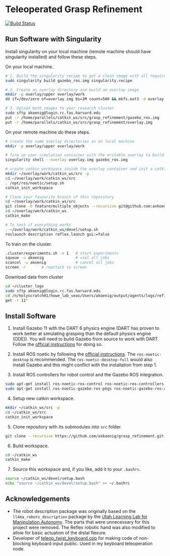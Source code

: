 # Teleoperated Grasp Refinement

[![Build Status](https://travis-ci.com/axkoenig/grasp_refinement.svg?token=KeJradpJgXCJqZfQ8pwB&branch=main)](https://travis-ci.com/axkoenig/grasp_refinement)

## Run Software with Singularity

Install singularity on your local machine (remote machine should have singularity installed) and follow these steps.

On your local machine. 

```bash
# 1. Build the singularity recipe to get a clean image with all required dependencies (e.g., Gazebo 11, ROS Noetic, RL packages)
sudo singularity build gazebo_ros.img singularity.recipe 

# 2. Create an overlay directory and build an overlay image
mkdir -p overlay/upper overlay/work
dd if=/dev/zero of=overlay.img bs=1M count=500 && mkfs.ext3 -d overlay overlay.img

# 3. Upload both images to your research cluster
sudo sftp akoenig@login.rc.fas.harvard.edu
put -r /home/parallels/catkin_ws/src/grasp_refinement/gazebo_ros.img
put -r /home/parallels/catkin_ws/src/grasp_refinement/overlay.img

``` 

On your remote machine do these steps. 

```bash
# create the same overlay directories as on local machine
mkdir -p overlay/upper overlay/work

# fire up your simulation container with the writable overlay to build the software
singularity shell --overlay overlay.img gazebo_ros.img

# create catkin workspace inside the overlay container and init a catkin workspace
mkdir ~/overlay/work/catkin_ws/src -p
cd ~/overlay/work/catkin_ws/src
. /opt/ros/noetic/setup.sh
catkin_init_workspace

# Clone your favourite branch of this repository
cd ~/overlay/work/catkin_ws/src
git clone -b feature/multiple_objects --recursive git@github.com:axkoenig/grasp_refinement.git 
cd ~/overlay/work/catkin_ws
catkin_make

# To test if everything works
. ~/overlay/work/catkin_ws/devel/setup.sh
roslaunch description reflex.launch gui:=false

``` 

To train on the cluster.

```bash
.cluster/experiments.sh -n 1   # start experiments
squeue -u akoenig              # viel all jobs
scancel -u akoenig             # cancel all jobs
screen -r       # reattach to screen
``` 

Download data from cluster
```bash
cd ~/cluster_logs 
sudo sftp akoenig@login.rc.fas.harvard.edu
cd /n/holyscratch01/howe_lab_seas/Users/akoenig/output/agents/logs/refinement/
get -r 11*
``` 


## Install Software 
1. Install Gazebo 11 with the DART 6 physics engine (DART has proven to work better at simulating grasping than the default physics engine (ODE)). You will need to build Gazebo from source to work with DART. Follow the [official instructions](http://gazebosim.org/tutorials?tut=install_from_source&cat=install) for doing so.

2. Install ROS noetic by following the [official instructions](https://wiki.ros.org/noetic/Installation/Ubuntu). The ```ros-noetic-desktop``` is recommended. The ```ros-noetic-desktop-full``` would also install Gazebo and this might conflict with the installation from step 1. 

3. Install ROS controllers for robot control and the Gazebo ROS integration.
```bash
sudo apt-get install ros-noetic-ros-control ros-noetic-ros-controllers
sudo apt-get install ros-noetic-gazebo-ros-pkgs ros-noetic-gazebo-ros-control
``` 

4. Setup new catkin workspace.

```bash
mkdir ~/catkin_ws/src -p
cd ~/catkin_ws/src
catkin_init_workspace
```

5. Clone repository with its submodules into ```src``` folder.

```bash
git clone --recursive https://github.com/axkoenig/grasp_refinement.git
```

6. Build workspace.

```bash
cd ~/catkin_ws
catkin_make
```

7. Source this workspace and, if you like, add it to your ```.bashrc```.

```bash
source ~/catkin_ws/devel/setup.bash
echo "source ~/catkin_ws/devel/setup.bash" >> ~/.bashrc
```

## Acknowledgements

- The robot description package was originally based on the ```ll4ma_robots_description``` package by the [Utah Learning Lab for Manipulation Autonomy](https://bitbucket.org/robot-learning/ll4ma_robots_description/src/main/). The parts that were unnecessary for this project were removed. The Reflex robotic hand was also modified to allow for basic actuation of the distal flexure.
- Developer of [teleop_twist_keyboard.cpp](https://github.com/methylDragon/teleop_twist_keyboard_cpp/blob/master/src/teleop_twist_keyboard.cpp) for making code of non-blocking keyboard input public. Used in my keyboard teleoperation node. 
